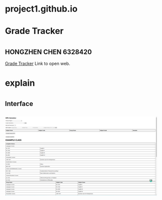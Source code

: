 # project1.github.io
<h1>Grade Tracker<h1>
<h2>HONGZHEN CHEN   6328420</h2>
<a href="https://sleepingcayman.github.io/project1.github.io/project1/">Grade Tracker</a> Link to open web.

<h1>explain<h1>
<h2>Interface<h2>
<img src="https://github.com/SleepingCayman/project1.github.io/blob/main/project1/Interface.png" >
